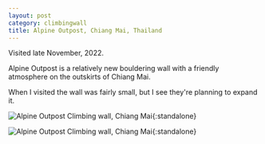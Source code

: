 ```yaml
---
layout: post
category: climbingwall
title: Alpine Outpost, Chiang Mai, Thailand
---
```


Visited late November, 2022.

Alpine Outpost is a relatively new bouldering wall with a friendly atmosphere on the outskirts of Chiang Mai.

When I visited the wall was fairly small, but I see they're planning to expand it.

![Alpine Outpost Climbing wall, Chiang Mai](/images/alpine-outpost-1.jpeg){:standalone}

![Alpine Outpost Climbing wall, Chiang Mai](/images/alpine-outpost-2.jpeg){:standalone}
